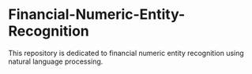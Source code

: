 # Financial-Numeric-Entity-Recognition
This repository is dedicated to financial numeric entity recognition using natural language processing.

